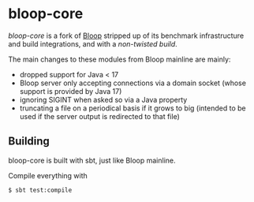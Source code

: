# bloop-core

*bloop-core* is a fork of [Bloop](https://github.com/scalacenter/bloop) stripped up of its benchmark infrastructure and build integrations, and with a *non-twisted build*.

The main changes to these modules from Bloop mainline are mainly:
- dropped support for Java < 17
- Bloop server only accepting connections via a domain socket (whose support is provided by Java 17)
- ignoring SIGINT when asked so via a Java property
- truncating a file on a periodical basis if it grows to big (intended to be used if the server output is redirected to that file)

## Building

bloop-core is built with sbt, just like Bloop mainline.

Compile everything with
```text
$ sbt test:compile
```
